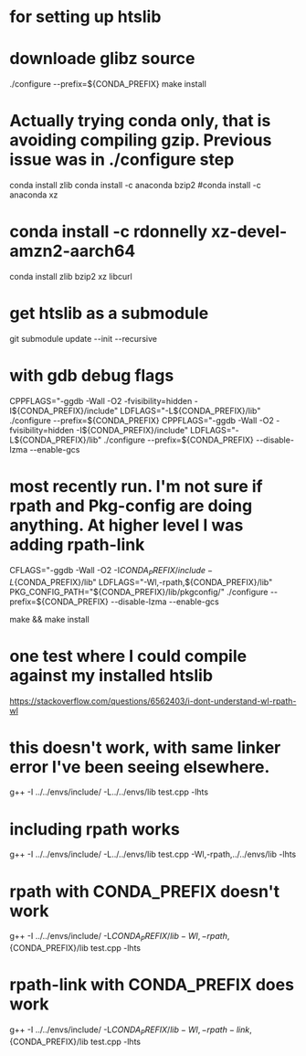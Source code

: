 # for setting up htslib 




# downloade glibz source
./configure  --prefix=${CONDA_PREFIX}
make install

# Actually trying conda only, that is avoiding compiling gzip. Previous issue was in ./configure step
conda install zlib
 conda install -c anaconda bzip2 
 #conda install -c anaconda xz 
#  conda install -c rdonnelly xz-devel-amzn2-aarch64 

conda install zlib bzip2 xz libcurl

  
# get htslib as a submodule
git submodule update --init --recursive

# with gdb debug flags
CPPFLAGS="-ggdb -Wall -O2 -fvisibility=hidden -I${CONDA_PREFIX}/include" LDFLAGS="-L${CONDA_PREFIX}/lib" ./configure --prefix=${CONDA_PREFIX}
CPPFLAGS="-ggdb -Wall -O2 -fvisibility=hidden -I${CONDA_PREFIX}/include" LDFLAGS="-L${CONDA_PREFIX}/lib" ./configure --prefix=${CONDA_PREFIX}  --disable-lzma --enable-gcs


# most recently run. I'm not sure if rpath and Pkg-config are doing anything. At higher level I was adding rpath-link
CFLAGS="-ggdb -Wall -O2 -I${CONDA_PREFIX}/include -L${CONDA_PREFIX}/lib" LDFLAGS="-Wl,-rpath,${CONDA_PREFIX}/lib" PKG_CONFIG_PATH="${CONDA_PREFIX}/lib/pkgconfig/" ./configure --prefix=${CONDA_PREFIX}  --disable-lzma --enable-gcs


make && make install

# one test where I could compile against my installed htslib
https://stackoverflow.com/questions/6562403/i-dont-understand-wl-rpath-wl
# this doesn't work, with same linker error I've been seeing elsewhere.
g++ -I ../../envs/include/ -L../../envs/lib test.cpp -lhts

# including rpath works
g++ -I ../../envs/include/ -L../../envs/lib test.cpp -Wl,-rpath,../../envs/lib -lhts

# rpath with CONDA_PREFIX doesn't work
g++ -I ../../envs/include/ -L${CONDA_PREFIX}/lib -Wl,-rpath,${CONDA_PREFIX}/lib test.cpp -lhts
# rpath-link with CONDA_PREFIX does work
g++ -I ../../envs/include/ -L${CONDA_PREFIX}/lib -Wl,-rpath-link,${CONDA_PREFIX}/lib test.cpp -lhts


